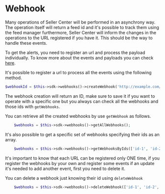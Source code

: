 # Webhook

Many operations of Seller Center will be performed in an asynchrony way. The operation itself will return a feed id
and it's possible to track them using the feed manager furthermore, Seller Center will inform the changes in the
operations to the URL registered if you have it. This should be the way to handle these events.

To get the alerts, you need to register an url and process the payload individually. To know more about the events and payloads
you can check [here](https://sellerapi.sellercenter.net/docs/entities-payload-definition).

It's possible to register a url to process all the events using the following method. 

```php
$webhookId = $this->sdk->webhooks()->createWebhook('http://example.com/webhooks');
```

The webhook creation will return an ID, make sure to save it if you want to operate with a specific one but you always 
can check all the webhooks and those ids with `getWebhooks`.

 
You can retrieve all the created webhooks by use `getWebhook` as follows.


```php
    $webhooks = $this->sdk->webhooks()->getAllWebhooks();
```

It's also possible to get a specific set of webhooks specifying their ids as an array. 

```php
    $webhooks = $this->sdk->webhooks()->getWebhooksByIds(['id-1', 'id-2', 'id-n']);
```

It's important to know that each URL can be registered only ONE time, if you register the webhooks by your own and register some events if an update it's needed to add another event, first you need to delete it. 

You can delete a webhook just knowing their id using `deleteWebhook`

```php
    $webhooks = $this->sdk->webhooks()->deleteWebhook(['id-1', 'id-2', 'id-n']);
```
